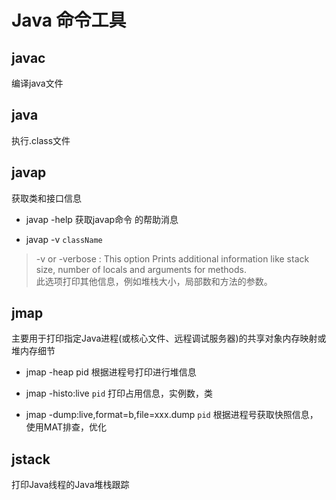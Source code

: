 # Java 命令工具

## javac 
编译java文件

## java
执行.class文件

## javap 

获取类和接口信息 

+ javap -help 获取javap命令 的帮助消息

+ javap -v `className`  
> -v or -verbose :
This option Prints additional information like stack size, number of locals and arguments for methods.  
此选项打印其他信息，例如堆栈大小，局部数和方法的参数。

## jmap 

主要用于打印指定Java进程(或核心文件、远程调试服务器)的共享对象内存映射或堆内存细节

+ jmap -heap pid 根据进程号打印进行堆信息


+ jmap -histo:live `pid` 
打印占用信息，实例数，类

+ jmap -dump:live,format=b,file=xxx.dump `pid`
根据进程号获取快照信息，使用MAT排查，优化


## jstack

打印Java线程的Java堆栈跟踪


